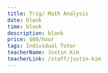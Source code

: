 ```yaml
---
title: Trig/ Math Analysis
date: blank
time: blank
description: blank
price: $60/hour
tags: Individual Tutor
teacherName: Justin Kim
teacherLink: /staff/justin-kim
---
```

